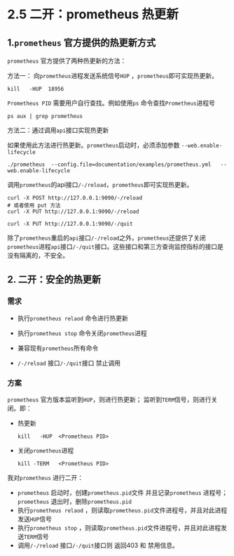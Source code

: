 # 2.5 二开：prometheus 热更新



##  1.`prometheus` 官方提供的热更新方式

`prometheus` 官方提供了两种热更新的方法：

方法一： 向`prometheus`进程发送系统信号`HUP` ，`prometheus`即可实现热更新。

``` shell
kill   -HUP  18956
```

`Prometheus PID` 需要用户自行查找。例如使用`ps` 命令查找`Prometheus`进程号

 ``````shell
 ps aux | grep prometheus
 ``````



方法二：通过调用`api`接口实现热更新

如果使用此方法进行热更新。`prometheus`启动时，必须添加参数 `--web.enable-lifecycle`

``````
./prometheus  --config.file=documentation/examples/prometheus.yml   --web.enable-lifecycle
``````

调用`prometheus`的api接口`/-/reload`，`prometheus`即可实现热更新。

``````shell
curl -X POST http://127.0.0.1:9090/-/reload 
# 或者使用 put 方法
curl -X PUT http://127.0.0.1:9090/-/reload 

curl -X PUT http://127.0.0.1:9090/-/quit 
``````



除了`prometheus`重启的`api`接口`/-/reload`之外，`prometheus`还提供了关闭`prometheus`进程`api`接口`/-/quit`接口。这些接口和第三方查询监控指标的接口是没有隔离的，不安全。



## 2. 二开：安全的热更新

###  需求

- 执行`prometheus relaod` 命令进行热更新

- 执行`prometheus stop` 命令关闭`prometheus`进程

- 兼容现有`prometheus`所有命令

- `/-/reload` 接口`/-/quit`接口 禁止调用

  

  

### 方案

`prometheus` 官方版本监听到`HUP`，则进行热更新； 监听到`TERM`信号，则进行关闭。即：

- 热更新

  ``` shell
  kill   -HUP  <Prometheus PID>
  ```

- 关闭`prometheus`进程

  ``````shell
  kill -TERM   <Prometheus PID>
  ``````

  

我对`prometheus` 进行二开：

- `prometheus` 启动时，创建`prometheus.pid`文件 并且记录`prometheus` 进程号；`prometheus` 退出时，删除`prometheus.pid`
- 执行`prometheus relaod` ，则读取`prometheus.pid`文件进程号，并且对此进程发送`HUP`信号
- 执行`prometheus stop` ，则读取`prometheus.pid`文件进程号，并且对此进程发送`TERM`信号
- 调用`/-/reload` 接口`/-/quit`接口则 返回403 和 禁用信息。

 
